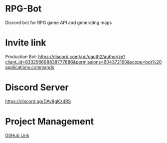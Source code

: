 # RPG-Bot

Discord bot for RPG game API and generating maps

# Invite link
Production Bot: https://discord.com/api/oauth2/authorize?client_id=833256698838777886&permissions=604372160&scope=bot%20applications.commands

# Discord Server
https://discord.gg/DAv8gKz4RS


# Project Management

[GitHub Link](https://github.com/users/iSaluki/projects/2)